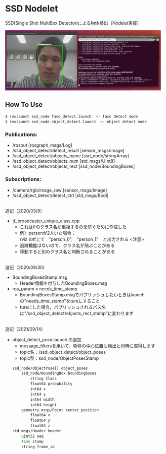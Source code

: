 # SSD Nodelet

SSD(Single Shot MultiBox Detector)による物体検出（Nodelet実装）


![Face Detect Result](doc/test.png)

## How To Use

```bash
$ roslaunch ssd_node face_detect.launch  <- face detect mode
$ roslaunch ssd_node object_detect.launch  <- object detect mode
```

### Publications:
 * /rosout [rosgraph_msgs/Log]
 * /ssd_object_detect/detect_result [sensor_msgs/Image]
 * /ssd_object_detect/objects_name [ssd_node/stringArray]
 * /ssd_object_detect/objects_num [std_msgs/UInt8]
 * /ssd_object_detect/objects_rect [ssd_node/BoundingBoxes]

### Subscriptions:
 * /camera/rgb/image_raw [sensor_msgs/Image]
 * /ssd_object_detect/detect_ctrl [std_msgs/Bool]

 
 <br>追記（2020/03/9）
 - tf_broadcaster_unique_class.cpp 
    - これはtfのクラス名が重複するのを防ぐために作成した
    - 例）personが2人いた場合： 
    <br>rviz のtf上で　"person_0",　"person_1"　と出力される
<注意>
    - 追跡機能はないので、クラス名が飛ぶことがある
    - 移動すると別のクラス名と判断されることがある

 <br>追記（2020/09/30）
 - BoundingBoxesStamp.msg
    - Header情報を付与したBoundingBoxes.msg
- ros_param = needs_time_stamp
    - BoundingBoxesStamp.msgでパブリッシュしたいときはlaunchの"needs_time_stamp"をtureにすること
    - tureにした場合，パブリッシュされるパス名は"/ssd_object_detect/objects_rect_stamp"に変わります

 <br>追記（2021/09/14）
 - object_detect_pose.launch の追加
    - message_filtersを用いて、物体の中心位置も検出と同時に取得します
    - topic名：/ssd_object_detect/object_poses
    - topic型：ssd_node/ObjectPosesStamp
    ```bash
    ssd_node/ObjectPose[] object_poses
        ssd_node/BoundingBox boundingBoxes
            string Class
            float64 probability
            int64 x
            int64 y
            int64 width
            int64 height
        geometry_msgs/Point center_position
            float64 x
            float64 y
            float64 z
    std_msgs/Header header
        uint32 seq
        time stamp
        string frame_id
    ```

